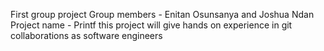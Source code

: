 First group project
Group members - Enitan Osunsanya and Joshua Ndan
Project name - Printf
this project will give hands on experience in git collaborations as software
engineers
